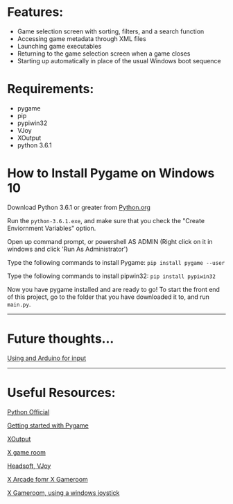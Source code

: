 # Features:
- Game selection screen with sorting, filters, and a search function
- Accessing game metadata through XML files
- Launching game executables
- Returning to the game selection screen when a game closes
- Starting up automatically in place of the usual Windows boot sequence

# Requirements:
- pygame
- pip
- pypiwin32 
- VJoy
- XOutput
- python 3.6.1

# How to Install Pygame on Windows 10

Download Python 3.6.1 or greater from [Python.org](https://www.python.org/)

Run the `python-3.6.1.exe`, and make sure that you check the "Create Enviornment Variables" option. 

Open up command prompt, or powershell AS ADMIN (Right click on it in windows and click 'Run As Administrator')

Type the following commands to install Pygame:
`pip install pygame --user`

Type the following commands to install pipwin32:
`pip install pypiwin32`

Now you have pygame installed and are ready to go! To start the front end of this project, go to the folder that you have downloaded it to, and run `main.py`.  

***

# Future thoughts...
[Using and Arduino for input](http://www.blendedtechnologies.com/realtime-plot-of-arduino-serial-data-using-python)

***

# Useful Resources:
[Python Official](https://www.python.org/download/releases/3.0/)

[Getting started with Pygame](https://www.pygame.org/wiki/GettingStarted)

[XOutput](https://github.com/Stents-/XOutput/releases/tag/v0.11)

[X game room](http://www.xgameroom.com/service/ServiceFiles/XOutput.ini)

[Headsoft, VJoy](http://www.headsoft.com.au/index.php?category=vjoy)

[X Arcade fomr X Gameroom](http://www.xgameroom.com/service/ServiceFiles/X-Arcade.ini)

[X Gameroom, using a windows joystick](https://support.xgaming.com/support/solutions/articles/12000003227-use-x-arcade-as-a-windows-joystick-gamepad-controller-xinput-)
